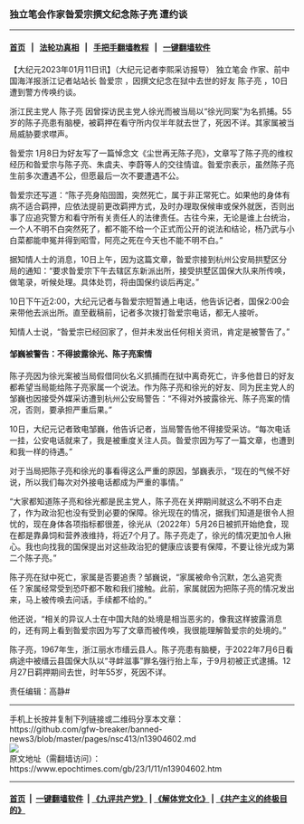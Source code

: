 ### 独立笔会作家昝爱宗撰文纪念陈子亮 遭约谈
------------------------

#### [首页](https://github.com/gfw-breaker/banned-news3/blob/master/README.md) &nbsp;&nbsp;|&nbsp;&nbsp; [法轮功真相](https://github.com/begood0513/basic/blob/master/README.md)  &nbsp;&nbsp;|&nbsp;&nbsp; [手把手翻墙教程](https://github.com/gfw-breaker/guides/wiki)  &nbsp;&nbsp;|&nbsp;&nbsp; [一键翻墙软件](https://github.com/gfw-breaker/nogfw/blob/master/README.md)  



<div><p>
 【大纪元2023年01月11日讯】（大纪元记者李熙采访报导）
 <ok href="https://www.epochtimes.com/gb/tag/%E7%8B%AC%E7%AB%8B%E7%AC%94%E4%BC%9A.html">
  独立笔会
 </ok>
 作家、前中国海洋报浙江记者站站长
 <ok href="https://www.epochtimes.com/gb/tag/%E6%98%9D%E7%88%B1%E5%AE%97.html">
  昝爱宗
 </ok>
 ，因撰文纪念在狱中去世的好友
 <ok href="https://www.epochtimes.com/gb/tag/%E9%99%88%E5%AD%90%E4%BA%AE.html">
  陈子亮
 </ok>
 ，10日遭到警方传唤约谈。
</p>
<p>
 浙江民主党人
 <ok href="https://www.epochtimes.com/gb/tag/%E9%99%88%E5%AD%90%E4%BA%AE.html">
  陈子亮
 </ok>
 因曾探访民主党人徐光而被当局以“徐光同案”为名抓捕。55岁的陈子亮患有脑梗，被羁押在看守所内仅半年就去世了，死因不详。其家属被当局威胁要求噤声。
</p>
<p>
 <ok href="https://www.epochtimes.com/gb/tag/%E6%98%9D%E7%88%B1%E5%AE%97.html">
  昝爱宗
 </ok>
 1月8日为好友写了一篇悼念文《尘世再无陈子亮》，文章写了陈子亮的维权经历和昝爱宗与陈子亮、朱虞夫、李蔚等人的交往情谊。昝爱宗表示，虽然陈子亮生前多次遭遇不公，但愿最后一次不要遭遇不公。
</p>
<p>
 昝爱宗还写道：“陈子亮身陷囹圄，突然死亡，属于非正常死亡。如果他的身体有病不适合羁押，应依法提前更改羁押方式，及时办理取保候审或保外就医，否则出事了应追究警方和看守所有关责任人的法律责任。古往今来，无论是谁上台统治，一个人不明不白突然死了，都不能不给一个正式而公开的说法和结论，杨乃武与小白菜都能申冤并得到昭雪，阿亮之死在今天也不能不明不白。”
</p>
<p>
 据知情人士的消息，10日上午，因为这篇文章，昝爱宗接到杭州公安局拱墅区分局的通知：“要求昝爱宗下午去辖区东新派出所，接受拱墅区国保大队来所传唤，做笔录，听候处理。具体处罚，将由国保约谈后再定。”
</p>
<p>
 10日下午近2:00，大纪元记者与昝爱宗短暂通上电话，他告诉记者，国保2:00会来带他去派出所。直至截稿前，记者多次拨打昝爱宗电话，都无人接听。
</p>
<p>
 知情人士说，“昝爱宗已经回家了，但并未发出任何相关资讯，肯定是被警告了。”
</p>
<h4>
 邹巍被警告：不得披露徐光、陈子亮案情
</h4>
<p>
 陈子亮因为徐光案被当局假借同伙名义抓捕而在狱中离奇死亡，许多他昔日的好友都希望当局能给陈子亮家属一个说法。作为陈子亮和徐光的好友、同为民主党人的邹巍也因接受外媒采访遭到杭州公安局警告：“不得对外披露徐光、陈子亮案的情况，否则，要承担严重后果。”
</p>
<p>
 10日，大纪元记者致电邹巍，他告诉记者，当局警告他不得接受采访。“每次电话一挂，公安电话就来了，我是被重度关注人员。昝爱宗因为写了一篇文章，也遭到和我一样的待遇。”
</p>
<p>
 对于当局把陈子亮和徐光的事看得这么严重的原因，邹巍表示，“现在的气候不好说，所以我们每次对外接电话都成为严重的事情。”
</p>
<p>
 “大家都知道陈子亮和徐光都是民主党人，陈子亮在关押期间就这么不明不白走了，作为政治犯也没有受到必要的保障。徐光现在的情况，据我们知道是很令人担忧的，现在身体各项指标都很差，徐光从（2022年）5月26日被抓开始绝食，现在都是靠鼻饲和营养液维持，将近7个月了。陈子亮走了，徐光的情况更加令人揪心。我也向找我的国保提出对这些政治犯的健康应该要有保障，不要让徐光成为第二个陈子亮。”
</p>
<p>
 陈子亮在狱中死亡，家属是否要追责？邹巍说，“家属被命令沉默，怎么追究责任？家属经常受到恐吓都不敢和我们接触。此前，家属就因为把陈子亮的情况发出来，马上被传唤去问话，手续都不给的。”
</p>
<p>
 他还说，“相关的异议人士在中国大陆的处境是相当恶劣的，像我这样披露消息的，还有网上看到昝爱宗因为写了文章而被传唤，我很能理解昝爱宗的处境的。”
</p>
<p>
 陈子亮，1967年生，浙江丽水市缙云县人。陈子亮患有脑梗，于2022年7月6日看病途中被缙云县国保大队以“寻衅滋事”罪名强行抬上车，于9月初被正式逮捕。12月27日羁押期间去世，时年55岁，死因不详。
</p>
<p>
 责任编辑：高静#
</p>
</div>
<hr/>
手机上长按并复制下列链接或二维码分享本文章：<br/>
https://github.com/gfw-breaker/banned-news3/blob/master/pages/nsc413/n13904602.md <br/>
<a href='https://github.com/gfw-breaker/banned-news3/blob/master/pages/nsc413/n13904602.md'><img src='https://github.com/gfw-breaker/banned-news3/blob/master/pages/nsc413/n13904602.md.png'/></a> <br/>
原文地址（需翻墙访问）：https://www.epochtimes.com/gb/23/1/11/n13904602.htm


------------------------
#### [首页](https://github.com/gfw-breaker/banned-news3/blob/master/README.md) &nbsp;|&nbsp; [一键翻墙软件](https://github.com/gfw-breaker/nogfw/blob/master/README.md) &nbsp;| [《九评共产党》](https://github.com/gfw-breaker/9ping.md/blob/master/README.md#九评之一评共产党是什么) | [《解体党文化》](https://github.com/gfw-breaker/jtdwh.md/blob/master/README.md) | [《共产主义的终极目的》](https://github.com/gfw-breaker/gczydzjmd.md/blob/master/README.md)


<img src='http://gfw-breaker.win/banned-news3/pages/nsc413/n13904602.md' width='0px' height='0px'/>